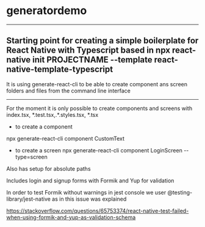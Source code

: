 # generatordemo
---
Starting point for creating a simple boilerplate for React Native with Typescript based in npx react-native init PROJECTNAME --template react-native-template-typescript
---
It is using generate-react-cli to be able to create component ans screen folders and files from the command line interface

---
For the moment it is only possible to create components and screens with index.tsx, \*.test.tsx,.\*.styles.tsx, \*.tsx

- to create a component

npx generate-react-cli component CustomText

- to create a screen
npx generate-react-cli component LoginScreen --type=screen

Also has setup for absolute paths 

Includes login and signup forms with Formik and Yup for validation

In order to test Formik without warnings in jest console we user @testing-library/jest-native as in this issue was explained

https://stackoverflow.com/questions/65753374/react-native-test-failed-when-using-formik-and-yup-as-validation-schema
